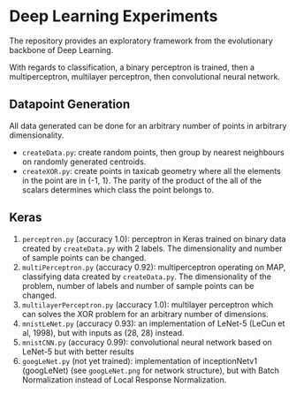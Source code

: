 # Deep Learning Experiments

The repository provides an exploratory framework from the evolutionary backbone of Deep Learning.

With regards to classification, a binary perceptron is trained, then a multiperceptron, multilayer perceptron, then convolutional neural network.

## Datapoint Generation
All data generated can be done for an arbitrary number of points in arbitrary dimensionality.
* `createData.py`: create random points, then group by nearest neighbours on randomly generated centroids.
* `createXOR.py`: create points in taxicab geometry where all the elements in the point are in {-1, 1}. The parity of the product of the all of the scalars determines which class the point belongs to.

## Keras
1. `perceptron.py` (accuracy 1.0): perceptron in Keras trained on binary data created by `createData.py` with 2 labels. The dimensionality and number of sample points can be changed.
2. `multiPerceptron.py` (accuracy 0.92): multiperceptron operating on MAP, classifying data created by `createData.py`. The dimensionality of the problem, number of labels and number of sample points can be changed.
3. `multilayerPerceptron.py` (accuracy 1.0): multilayer perceptron which can solves the XOR problem for an arbitrary number of dimensions.
4. `mnistLeNet.py` (accuracy 0.93): an implementation of LeNet-5 (LeCun et al, 1998), but with inputs as (28, 28) instead.
5. `mnistCNN.py` (accuracy 0.99): convolutional neural network based on LeNet-5 but with better results
6. `googLeNet.py` (not yet trained): implementation of inceptionNetv1 (googLeNet) (see `googLeNet.png` for network structure), but with Batch Normalization instead of Local Response Normalization.
